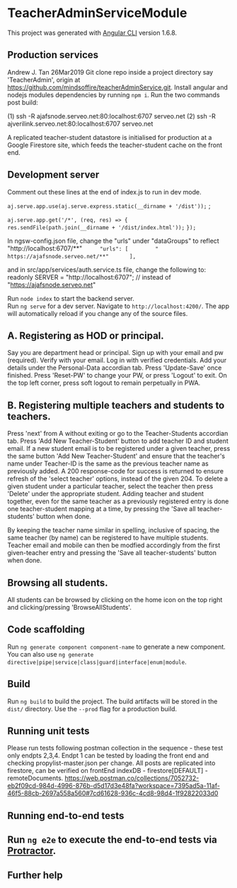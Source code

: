 # TeacherAdminServiceModule

This project was generated with [Angular CLI](https://github.com/angular/angular-cli) version 1.6.8.

## Production services

Andrew J. Tan 26Mar2019
Git clone repo inside a project directory say 'TeacherAdmin', origin at https://github.com/mindsoffire/teacherAdminService.git.
Install angular and nodejs modules dependencies by running `npm i`.  Run the two commands post build:

(1) ssh -R ajafsnode.serveo.net:80:localhost:6707 serveo.net
(2) ssh -R ajverilink.serveo.net:80:localhost:6707 serveo.net

A replicated teacher-student datastore is initialised for production at a Google Firestore site, which feeds the teacher-student cache on the front end.

## Development server

Comment out these lines at the end of index.js to run in dev mode. 

`aj.serve.app.use(aj.serve.express.static(__dirname + '/dist'));` ;

`aj.serve.app.get('/*', (req, res) => {`
`    res.sendFile(path.join(__dirname + '/dist/index.html'));`
`});`

In ngsw-config.json file, change the "urls" under "dataGroups" to reflect "http://localhost:6707/**"
`     "urls": [`
`        " https://ajafsnode.serveo.net/**"`
`      ],`

and in src/app/services/auth.service.ts file, change the following to:
readonly SERVER = "http://localhost:6707"; // instead of "https://ajafsnode.serveo.net"

Run `node index` to start the backend server.  
Run `ng serve` for a dev server. Navigate to `http://localhost:4200/`. The app will automatically reload if you change any of the source files.

## A.  Registering as HOD or principal.

Say you are department head or principal.  Sign up with your email and pw (required).  Verify with your email.  Log in with verified credentials.
Add your details under the Personal-Data accordian tab.  Press 'Update-Save' once finished.  Press 'Reset-PW' to change your PW, or press 'Logout' to exit.  On the top left corner, press soft logout to remain perpetually in PWA.

## B.  Registering multiple teachers and students to teachers.

Press 'next' from A without exiting or go to the Teacher-Students accordian tab.  Press 'Add New Teacher-Student' button to add teacher ID and student email.  If a new student email is to be registered under a given teacher, press the same button 'Add New Teacher-Student' and ensure that the teacher's name under Teacher-ID is the same as the previous teacher name as previously added.  A 200 response-code for success is returned to ensure refresh of the 'select teacher' options, instead of the given 204.  To delete a given student under a particular teacher, select the teacher then press 'Delete' under the appropriate student.  Adding teacher and student together, even for the same teacher as a previously registered entry is done one teacher-student mapping at a time, by pressing the 'Save all teacher-students' button when done.

By keeping the teacher name similar in spelling, inclusive of spacing, the same teacher (by name) can be registered to have multiple students. Teacher email and mobile can then be modfied accordingly from the first given-teacher entry and pressing the 'Save all teacher-students' button when done.

## Browsing all students.

All students can be browsed by clicking on the home icon on the top right and clicking/pressing 'BrowseAllStudents'.

## Code scaffolding

Run `ng generate component component-name` to generate a new component. You can also use `ng generate directive|pipe|service|class|guard|interface|enum|module`.

## Build

Run `ng build` to build the project. The build artifacts will be stored in the `dist/` directory. Use the `--prod` flag for a production build.

## Running unit tests

Please run tests following postman collection in the sequence - these test only endpts 2,3,4.  Endpt 1 can be tested by loading the front end and checking propylist-master.json per change.  All posts are replicated into firestore, can be verified on frontEnd indexDB - firestore[DEFAULT] - remoteDocuments.
https://web.postman.co/collections/7052732-eb2f09cd-984d-4996-876b-d5d17d3e48fa?workspace=7395ad5a-11af-46f5-88cb-2697a558a560#7cd61628-936c-4cd8-98d4-1f92822033d0

## Running end-to-end tests
## Run `ng e2e` to execute the end-to-end tests via [Protractor](http://www.protractortest.org/).

## Further help

